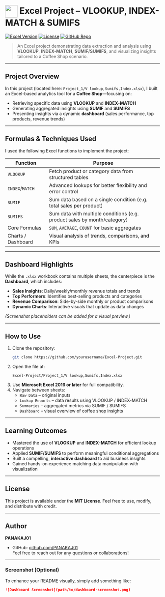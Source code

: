 <h1>
  <img src="https://cdn-icons-png.flaticon.com/512/732/732220.png" width="40" style="vertical-align:middle;" />
  Excel Project – VLOOKUP, INDEX-MATCH & SUMIFS
</h1>

[![Excel Version](https://img.shields.io/badge/Microsoft%20Excel-2016%2B-green?style=flat-square)]()
[![License](https://img.shields.io/badge/License-MIT-orange?style=flat-square)]()
[![GitHub Repo](https://img.shields.io/badge/Repo-Public-blue?style=flat-square)]()

> An Excel project demonstrating data extraction and analysis using **VLOOKUP**, **INDEX-MATCH**, **SUMIF/SUMIFS**, and visualizing insights tailored to a Coffee Shop scenario.

---

##  Project Overview

In this project (located here: `Project_1/V lookup,Sumifs,Index.xlsx`), I built an Excel-based analytics tool for a **Coffee Shop**—focusing on:

- Retrieving specific data using **VLOOKUP** and **INDEX-MATCH**
- Generating aggregated insights using **SUMIF** and **SUMIFS**
- Presenting insights via a dynamic **dashboard** (sales performance, top products, revenue trends)

---

##  Formulas & Techniques Used

I used the following Excel functions to implement the project:

| Function       | Purpose                                                                 |
|----------------|-------------------------------------------------------------------------|
| `VLOOKUP`      | Fetch product or category data from structured tables                   |
| `INDEX`/`MATCH`| Advanced lookups for better flexibility and error control               |
| `SUMIF`        | Sum data based on a single condition (e.g. total sales per product)     |
| `SUMIFS`       | Sum data with multiple conditions (e.g. product sales by month/category)|
| Core Formulas  | `SUM`, `AVERAGE`, `COUNT` for basic aggregates                         |
| Charts / Dashboard | Visual analysis of trends, comparisons, and KPIs                   |

---

##  Dashboard Highlights

While the `.xlsx` workbook contains multiple sheets, the centerpiece is the **Dashboard**, which includes:

- **Sales Insights**: Daily/weekly/monthly revenue totals and trends
- **Top Performers**: Identifies best-selling products and categories
- **Revenue Comparison**: Side-by-side monthly or product comparisons
- **Dynamic Charts**: Interactive visuals that update as data changes

*(Screenshot placeholders can be added for a visual preview.)*

---

##  How to Use

1. Clone the repository:
    ```bash
    git clone https://github.com/yourusername/Excel-Project.git
    ```
2. Open the file at:
    ```
    Excel-Project/Project_1/V lookup,Sumifs,Index.xlsx
    ```
3. Use **Microsoft Excel 2016 or later** for full compatibility.
4. Navigate between sheets:
   - `Raw Data` – original inputs
   - `Lookup Reports` – data results using VLOOKUP / INDEX-MATCH
   - `Summaries` – aggregated metrics via SUMIF / SUMIFS
   - `Dashboard` – visual overview of coffee shop insights

---

##  Learning Outcomes

- Mastered the use of **VLOOKUP** and **INDEX-MATCH** for efficient lookup operations
- Applied **SUMIF/SUMIFS** to perform meaningful conditional aggregations
- Built a compelling, **interactive dashboard** to aid business insights
- Gained hands-on experience matching data manipulation with visualization

---

##  License

This project is available under the **MIT License**. Feel free to use, modify, and distribute with credit.

---

##  Author

**PANAKAJ01**  
- GitHub: [github.com/PANAKAJ01](https://github.com/PANAKAJ01)  
Feel free to reach out for any questions or collaborations!

---

###  Screenshot (Optional)

To enhance your README visually, simply add something like:

```markdown
![Dashboard Screenshot](path/to/dashboard-screenshot.png)
